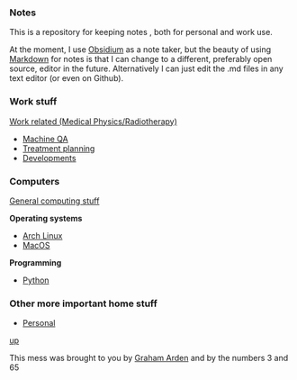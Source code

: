 ### Notes

This is a repository for keeping notes , both for personal and work use.

At the moment, I use [Obsidium](https://help.obsidian.md/Home) as a note taker, but the beauty of using [Markdown](https://github.com/adam-p/markdown-here/wiki/Markdown-Cheatsheet) for notes is that I can change to a different, preferably open source, editor in the future. Alternatively I can just edit the .md files in any text editor (or even on Github).

### Work stuff

[Work related (Medical Physics/Radiotherapy)](work/README.md)
-  [Machine QA](work/Machine%20QA.md)
-  [Treatment planning](work/Treatment%20Planning.md)
-  [Developments](work/Developments.md)
  
### Computers

[General computing stuff](computing/README.md)

__Operating systems__
- [Arch Linux](arch_linux/README.md)
- [MacOS](macos/README.md)

__Programming__
- [Python](python/README.md)

### Other more important home stuff

- [Personal](personal/README.md)


[up](README.md)

This mess was brought to you by [Graham Arden](<graham.arden@trigfa.org.uk>) and by the numbers 3 and 65
